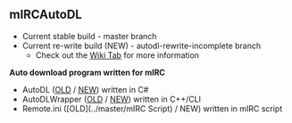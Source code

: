 ## mIRCAutoDL
- Current stable build - master branch
- Current re-write build (NEW) - autodl-rewrite-incomplete branch
  - Check out the [Wiki Tab](https://github.com/Rinsho/mIRCAutoDL/wiki) for more information

**Auto download program written for mIRC**   
- AutoDL ([OLD](../master/AutoDL) / [NEW](../autodl-rewrite-incomplete/AutoDL)) written in C#  
- AutoDLWrapper ([OLD](../master/AutoDLWrapper) / [NEW](../autodl-rewrite-incomplete/mIRCWrapper)) written in C++/CLI  
- Remote.ini ([OLD](../master/mIRC Script) / NEW) written in mIRC script  
